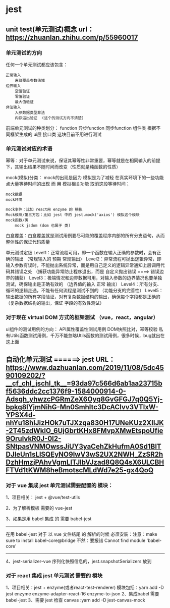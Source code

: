 # jest

## unit test(单元测试)概念 url：https://zhuanlan.zhihu.com/p/55960017

### 单元测试的方向
任何一个单元测试都应该包含：

    正常输入
        离散覆盖参数值域
    边界输入
        空值验证
        零值验证
        最大值验证
    非法输入
        入参数据类型非法
        内存溢出验证  (这个的测试方向不清楚)

前端单元测试的种类划分：
function
    异步function
    同步function
组件类
    根据不同框架生成的 ui层
接口类
    这块目前不用进行测试

### 单元测试对应的术语

幂等：对于单元测试来说，保证其幂等性非常重要，幂等就是在相同输入的前提下，其输出结果不随时间而改变（性质就是纯函数的性质）

mock(模拟)分类： mock的出现是因为 模拟是为了减轻 在真实环境下的一些功能点大量等待时间的出现 而 用 模拟相关功能 取消这段等待时间；
    
    mock数据
    mock环境

    mock事件：比如 react用 enzyme 的 模拟
    Mock模块/第三方包：比如 jest 中的 jest.mock('axios') 模拟这个模块
    mock函数/类
        mock jsdom (dom 也属于 类)

白盒覆盖：白盒覆盖就是测试用例要尽可能的覆盖程序内部的所有分支语句，从而整体性的保证代码质量

单元测试定级
    Level1：正常流程可用，即一个函数在输入正确的参数时，会有正确的输出 （常规输入的 预期 常规输出）
    Level2：异常流程可抛出逻辑异常，即输入参数有误时，不能抛出系统异常，而是用自己定义的逻辑异常通知上层调用代码其错误之处 （捕获功能异常防止程序退出，而是 自定义抛出错误 ====> 错误边界的捕获）
    Level3：极端情况和边界数据可用，对输入参数的边界情况也要单独测试，确保输出是正确有效的 （边界值的输入 正常 输出）
    Level4：所有分支、循环的逻辑走通，不能有任何流程是测试不到的    （功能分支的完善性）
    Level5：输出数据的所有字段验证，对有复杂数据结构的输出，确保每个字段都是正确的   （复杂数据结构的输出，保证 字段的有效性测试）

### 对于现在 virtual DOM 方式的框架测试 （vue，react，angular）
ui组件的测试用例的方向：
    API属性覆盖性测试用例
    DOM快照比对，幂等校验
    私有Utils函数测试用例，千万不能忽略Utils函数的测试用例，很多时候，bug就出在这上面


## 自动化单元测试 ======> jest URL：https://www.dazhuanlan.com/2019/11/08/5dc4590109202/?__cf_chl_jschl_tk__=93da97c566d6ab1aa23715bf5636ddc2cc1376f9-1584000914-0-Adsqh_yhwzcPGRmZeX6Oyq8GvGFGJ7q0Q5Yj-bpkg8IYjmNihG-Mn0SmhItc3DcAClvv3VTlxW-YPSX4d-nhYu18hlJizHOk7uTJXzqa830H17UNeKUz2XIIJK-2T45zdWklO_6UjGbrtKHx8FMvpXMwEtspoUfie9OruIvkR0J-0I2-SNtpasVNMOwssJiUY3yaCehZkHufmA0Sd1BITDJIeUn1sLlSQEyNO9lwV3wS2UX2NWH_ZzSR2hDzhHmzjPAhvVgmLITJlbVJzad8Q8Q4sX6ULCBHFTVd1tKWM8heBmotscMLdWd7e25-gx4QoQ


### 对于 vue 集成 jest 单元测试需要配置的 模块：
1、项目相关： jest + @vue/test-utils

2、为了解析模板 需要的 vue-jest

3、如果是用 babel 集成 的 需要 babel-jest
**********
在用 babel-jest 对于 以 vue 文件结尾 的 解析的时候 必须安装：注意：make sure to install babel-core@bridge
不然：要报错 Cannot find module 'babel-core'
**********

4、jest-serializer-vue 序列化快照信息的，jest.snapshotSerializers 放到

### 对于 react 集成 jest 单元测试 需要的 模块
1、项目相关：jest + enzyme(或者react-test-renderer)
模块包括：yarn add -D jest enzyme enzyme-adapter-react-16 enzyme-to-json
2、集成babel 需要 babel-jest
3、需要 jest 检查 canvas :yarn add -D jest-canvas-mock

 
